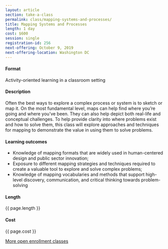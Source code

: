 ```yaml
---
layout: article
section: take-a-class
permalink: class/mapping-systems-and-processes/
title: Mapping Systems and Processes
length: 1 day
cost: $600
session: single
registration-id: 256
next-offering: October 9, 2019
next-offering-location: Washington DC
---
```


#### Format

Activity-oriented learning in a classroom setting

#### Description

Often the best ways to explore a complex process or system is to sketch or map it. On the most fundamental level, maps can help find where you’re going and where you’ve been. They can also help depict both real-life and conceptual challenges. To help provide clarity into where problems exist and how to solve them, this class will explore approaches and techniques for mapping to demonstrate the value in using them to solve problems.

#### Learning outcomes

* Knowledge of mapping formats that are widely used in human-centered design and public sector innovation;
* Exposure to different mapping strategies and techniques required to create a valuable tool to explore and solve complex problems;
* Knowledge of mapping vocabularies and methods that support high-level discovery, communication, and critical thinking towards problem-solving

#### Length

{{ page.length }}

#### Cost

{{ page.cost }}

[More open enrollment classes](../../take-a-class/open-enrollment-classes/)
